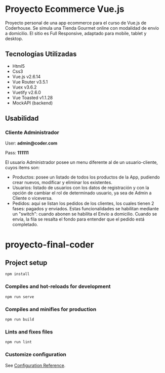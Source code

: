 <h1>Proyecto Ecommerce Vue.js</h1>
<p>Proyecto personal de una app ecommerce para el curso de Vue.js de Coderhouse. Se simula una Tienda Gourmet online con modalidad de envío a domicilio. El sitio es Full Responsive, adaptado para mobile, tablet y desktop.</p>

<h2>Tecnologías Utilizadas</h2>

<ul>
    <li>Html5</li>
    <li>Css3</li>
    <li>Vue.js v2.6.14</li>
    <li>Vue Router v3.5.1</li>
    <li>Vuex v3.6.2</li>
    <li>Vuetify v2.6.0</li>
    <li>Vue Toasted v1.1.28</li>
    <li>MockAPI (backend)</li>
</ul>

<h2>Usabilidad</h2>
<h3>Cliente Administrador</h3>
<p>User: <strong>admin@coder.com</strong></p>
<p>Pass: <strong>111111</strong></p>
<p>El usuario Administrador posee un menu diferente al de un usuario-cliente, cuyos items son:</p>
<ul>
    <li>
    Productos: posee un listado de todos los productos de la App, pudiendo crear nuevos, modificar y eliminar los existentes.
    </li>
    <li>
    Usuarios: listado de usuarios con los datos de registración y con la opción de cambiar el rol de determinado usuario, ya sea de Admin a Cliente o viceversa.
    </li>
    <li>
    Pedidos: aquí se listan los pedidos de los clientes, los cuales tienen 2 fases: pagados y enviados. Estas funcionalidades se habilitan mediante un "switch": cuando abonen se habilita el Envío a domicilio. Cuando se envia, la fila se resalta el fondo para entender que el pedido está completado.
    </li>
</ul>





# proyecto-final-coder

## Project setup
```
npm install
```

### Compiles and hot-reloads for development
```
npm run serve
```

### Compiles and minifies for production
```
npm run build
```

### Lints and fixes files
```
npm run lint
```

### Customize configuration
See [Configuration Reference](https://cli.vuejs.org/config/).
